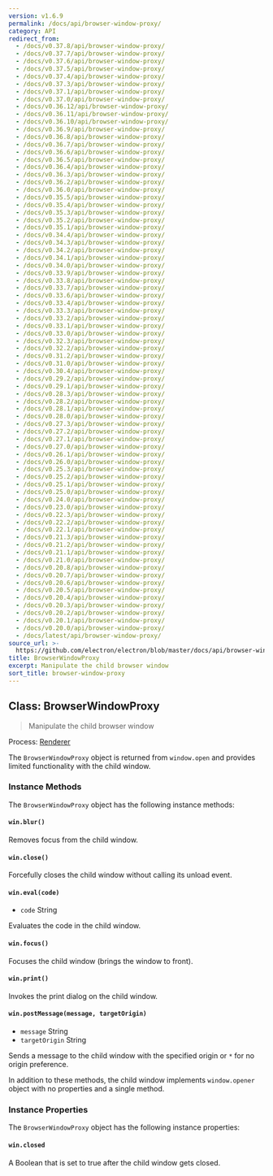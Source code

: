 ```yaml
---
version: v1.6.9
permalink: /docs/api/browser-window-proxy/
category: API
redirect_from:
  - /docs/v0.37.8/api/browser-window-proxy/
  - /docs/v0.37.7/api/browser-window-proxy/
  - /docs/v0.37.6/api/browser-window-proxy/
  - /docs/v0.37.5/api/browser-window-proxy/
  - /docs/v0.37.4/api/browser-window-proxy/
  - /docs/v0.37.3/api/browser-window-proxy/
  - /docs/v0.37.1/api/browser-window-proxy/
  - /docs/v0.37.0/api/browser-window-proxy/
  - /docs/v0.36.12/api/browser-window-proxy/
  - /docs/v0.36.11/api/browser-window-proxy/
  - /docs/v0.36.10/api/browser-window-proxy/
  - /docs/v0.36.9/api/browser-window-proxy/
  - /docs/v0.36.8/api/browser-window-proxy/
  - /docs/v0.36.7/api/browser-window-proxy/
  - /docs/v0.36.6/api/browser-window-proxy/
  - /docs/v0.36.5/api/browser-window-proxy/
  - /docs/v0.36.4/api/browser-window-proxy/
  - /docs/v0.36.3/api/browser-window-proxy/
  - /docs/v0.36.2/api/browser-window-proxy/
  - /docs/v0.36.0/api/browser-window-proxy/
  - /docs/v0.35.5/api/browser-window-proxy/
  - /docs/v0.35.4/api/browser-window-proxy/
  - /docs/v0.35.3/api/browser-window-proxy/
  - /docs/v0.35.2/api/browser-window-proxy/
  - /docs/v0.35.1/api/browser-window-proxy/
  - /docs/v0.34.4/api/browser-window-proxy/
  - /docs/v0.34.3/api/browser-window-proxy/
  - /docs/v0.34.2/api/browser-window-proxy/
  - /docs/v0.34.1/api/browser-window-proxy/
  - /docs/v0.34.0/api/browser-window-proxy/
  - /docs/v0.33.9/api/browser-window-proxy/
  - /docs/v0.33.8/api/browser-window-proxy/
  - /docs/v0.33.7/api/browser-window-proxy/
  - /docs/v0.33.6/api/browser-window-proxy/
  - /docs/v0.33.4/api/browser-window-proxy/
  - /docs/v0.33.3/api/browser-window-proxy/
  - /docs/v0.33.2/api/browser-window-proxy/
  - /docs/v0.33.1/api/browser-window-proxy/
  - /docs/v0.33.0/api/browser-window-proxy/
  - /docs/v0.32.3/api/browser-window-proxy/
  - /docs/v0.32.2/api/browser-window-proxy/
  - /docs/v0.31.2/api/browser-window-proxy/
  - /docs/v0.31.0/api/browser-window-proxy/
  - /docs/v0.30.4/api/browser-window-proxy/
  - /docs/v0.29.2/api/browser-window-proxy/
  - /docs/v0.29.1/api/browser-window-proxy/
  - /docs/v0.28.3/api/browser-window-proxy/
  - /docs/v0.28.2/api/browser-window-proxy/
  - /docs/v0.28.1/api/browser-window-proxy/
  - /docs/v0.28.0/api/browser-window-proxy/
  - /docs/v0.27.3/api/browser-window-proxy/
  - /docs/v0.27.2/api/browser-window-proxy/
  - /docs/v0.27.1/api/browser-window-proxy/
  - /docs/v0.27.0/api/browser-window-proxy/
  - /docs/v0.26.1/api/browser-window-proxy/
  - /docs/v0.26.0/api/browser-window-proxy/
  - /docs/v0.25.3/api/browser-window-proxy/
  - /docs/v0.25.2/api/browser-window-proxy/
  - /docs/v0.25.1/api/browser-window-proxy/
  - /docs/v0.25.0/api/browser-window-proxy/
  - /docs/v0.24.0/api/browser-window-proxy/
  - /docs/v0.23.0/api/browser-window-proxy/
  - /docs/v0.22.3/api/browser-window-proxy/
  - /docs/v0.22.2/api/browser-window-proxy/
  - /docs/v0.22.1/api/browser-window-proxy/
  - /docs/v0.21.3/api/browser-window-proxy/
  - /docs/v0.21.2/api/browser-window-proxy/
  - /docs/v0.21.1/api/browser-window-proxy/
  - /docs/v0.21.0/api/browser-window-proxy/
  - /docs/v0.20.8/api/browser-window-proxy/
  - /docs/v0.20.7/api/browser-window-proxy/
  - /docs/v0.20.6/api/browser-window-proxy/
  - /docs/v0.20.5/api/browser-window-proxy/
  - /docs/v0.20.4/api/browser-window-proxy/
  - /docs/v0.20.3/api/browser-window-proxy/
  - /docs/v0.20.2/api/browser-window-proxy/
  - /docs/v0.20.1/api/browser-window-proxy/
  - /docs/v0.20.0/api/browser-window-proxy/
  - /docs/latest/api/browser-window-proxy/
source_url: >-
  https://github.com/electron/electron/blob/master/docs/api/browser-window-proxy.md
title: BrowserWindowProxy
excerpt: Manipulate the child browser window
sort_title: browser-window-proxy
---
```




<!--


                                      ::::
                                    :o+//+o:
                                    +o    oo-
                                    :o+//oo/+o/
                                      -::-   -oo:
                                               /s/
                      -::::::::-                :s/  :::--
                  :+oo+////////+:        -:/+oo/ :s:-///++oo+:
                /o+:                -/+oo+/:-     +o-      -:+o:
               /s:              -:+o+/:           -o+         :s/
              -s/            -/oo/:                /s-         +s-
              -s/         -/oo/-                   -s/         /s-
               oo       :+o/-                       oo         oo
               -s/    :oo/                          /s-       /s-
                :s/ :oo:              -::-          /s-      /s:
                  -+o/               /ssss/         :s:    -+o-
                 :o+--               /ssss/         :s:   :o+-
                :s/  +o:              -::-          /s-   --
               -s/    :+o/-                         /s-
               oo       -+o+-                       oo
              -s/         -/oo/-                   -s/
             -+soo+:         -/oo/:                /s-      /oooo+-
             o+   :s:           -:+o+/:-          -o+      /s:  -oo
             oo:--/s:       ::      -:+oo+/:-     -/-      /s/--:o+
              :+++/-        :s:          -:/+ooo++//////++oo//+o+:
                             /s:                --::::::--
                              /s/              /s-
                               :oo:          :oo:
                                 /oo/-    -/oo/
                                   -/+oooo+/-





                   _______  _______  _______  _______  __
                  |       ||       ||       ||       ||  |
                  |  _____||_     _||   _   ||    _  ||  |
                  | |_____   |   |  |  | |  ||   |_| ||  |
                  |_____  |  |   |  |  |_|  ||    ___||__|
                   _____| |  |   |  |       ||   |     __
                  |_______|  |___|  |_______||___|    |__|


    This file is generated automatically, so it should not be edited.

    To make changes, head over to the electron/electron repository:

    https://github.com/electron/electron/blob/master/docs/api/browser-window-proxy.md

    Thanks!

-->
## Class: BrowserWindowProxy

> Manipulate the child browser window

Process: [Renderer]({{site.baseurl}}/docs/glossary#renderer-process)

The `BrowserWindowProxy` object is returned from `window.open` and provides limited functionality with the child window.

### Instance Methods

The `BrowserWindowProxy` object has the following instance methods:

#### `win.blur()`

Removes focus from the child window.

#### `win.close()`

Forcefully closes the child window without calling its unload event.

#### `win.eval(code)`

*   `code` String

Evaluates the code in the child window.

#### `win.focus()`

Focuses the child window (brings the window to front).

#### `win.print()`

Invokes the print dialog on the child window.

#### `win.postMessage(message, targetOrigin)`

*   `message` String
*   `targetOrigin` String

Sends a message to the child window with the specified origin or `*` for no origin preference.

In addition to these methods, the child window implements `window.opener` object with no properties and a single method.

### Instance Properties

The `BrowserWindowProxy` object has the following instance properties:

#### `win.closed`

A Boolean that is set to true after the child window gets closed.
